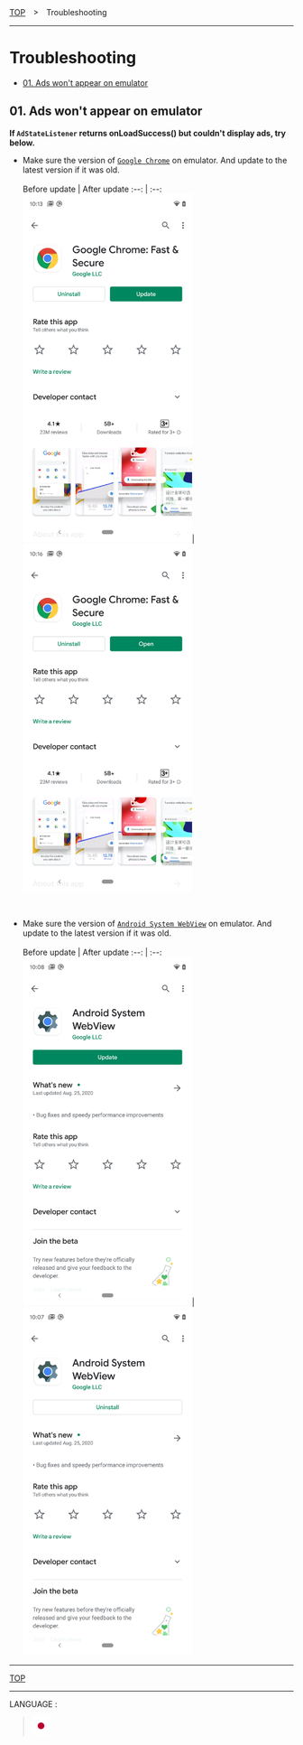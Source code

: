 [TOP](/README.md#top)　>　Troubleshooting

---

# Troubleshooting

* [01. Ads won't appear on emulator](#cant_display_on_emulator)


<div class="cant_display_on_emulator" />

## 01. Ads won't appear on emulator

**If `AdStateListener` returns onLoadSuccess() but couldn't display ads, try below.**

* Make sure the version of [`Google Chrome`](https://play.google.com/store/apps/details?id=com.android.chrome) on emulator. And update to the latest version if it was old.<br><br>
Before update | After update
:--: | :--:
<img src="./01/chrome/01.png" width="300px" />|<img src="./01/chrome/02.png" width="300px" />

<br>

* Make sure the version of [`Android System WebView`](https://play.google.com/store/apps/details?id=com.google.android.webview) on emulator. And update to the latest version if it was old.<br><br>
Before update | After update
:--: | :--:
<img src="./01/webview/01.png" width="300px" />|<img src="./01/webview/02.png" width="300px" />

---
[TOP](/README.md#top)

---
LANGUAGE :
> [![ja](/doc/lang/ja.png)](/doc/ja/troubleshoot/README.md)
